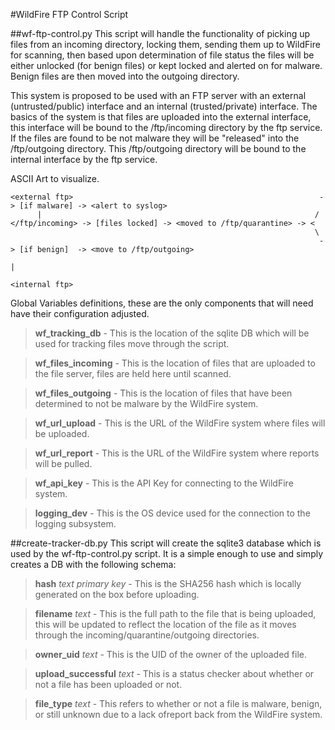 #WildFire FTP Control Script

##wf-ftp-control.py
This script will handle the functionality of picking up files from an incoming directory, locking them, sending
them up to WildFire for scanning, then based upon determination of file status the files will be either unlocked
(for benign files) or kept locked and alerted on for malware.  Benign files are then moved into the outgoing
directory.

This system is proposed to be used with an FTP server with an external (untrusted/public) interface and an internal
(trusted/private) interface.  The basics of the system is that files are uploaded into the external interface, this
interface will be bound to the /ftp/incoming directory by the ftp service.  If the files are found to be not malware
they will be "released" into the /ftp/outgoing directory.  This /ftp/outgoing directory will be bound to the
internal interface by the ftp service.


ASCII Art to visualize.

    <external ftp>                                                       -> [if malware] -> <alert to syslog>
          |                                                             /
    </ftp/incoming> -> [files locked] -> <moved to /ftp/quarantine> -> <
                                                                        \
                                                                         -> [if benign]  -> <move to /ftp/outgoing>
                                                                                                         |
                                                                                                   <internal ftp>

Global Variables definitions, these are the only components that will need have their configuration adjusted.
>**wf_tracking_db** - This is the location of the sqlite DB which will be used for tracking files move through the script.

>**wf_files_incoming** - This is the location of files that are uploaded to the file server, files are held here until scanned.

>**wf_files_outgoing** - This is the location of files that have been determined to not be malware by the WildFire system.

>**wf_url_upload** - This is the URL of the WildFire system where files will be uploaded.

>**wf_url_report** - This is the URL of the WildFire system where reports will be pulled.

>**wf_api_key** - This is the API Key for connecting to the WildFire system.

>**logging_dev** - This is the OS device used for the connection to the logging subsystem.

##create-tracker-db.py
This script will create the sqlite3 database which is used by the wf-ftp-control.py script.  It is a simple enough
to use and simply creates a DB with the following schema:

>**hash** _text primary key_ - This is the SHA256 hash which is locally generated on the box before uploading.

>**filename** _text_ - This is the full path to the file that is being uploaded, this will be updated to reflect the location of the file as it moves through the incoming/quarantine/outgoing directories.

>**owner_uid** _text_ - This is the UID of the owner of the uploaded file.

>**upload_successful** _text_ - This is a status checker about whether or not a file has been uploaded or not.

>**file_type** _text_ - This refers to whether or not a file is malware, benign, or still unknown due to a lack ofreport back from the WildFire system.